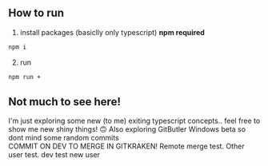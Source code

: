 ## How to run
1. install packages (basiclly only typescript) **npm required**
```sh
npm i
```
2. run
```sh
npm run +
```

## Not much to see here!
I'm just exploring some new (to me) exiting typescript concepts.. feel free to show me new shiny things! 🙃
Also exploring GitButler Windows beta so dont mind some random commits<br>
COMMIT ON DEV TO MERGE IN GITKRAKEN! Remote merge test. Other user test. dev test new user
